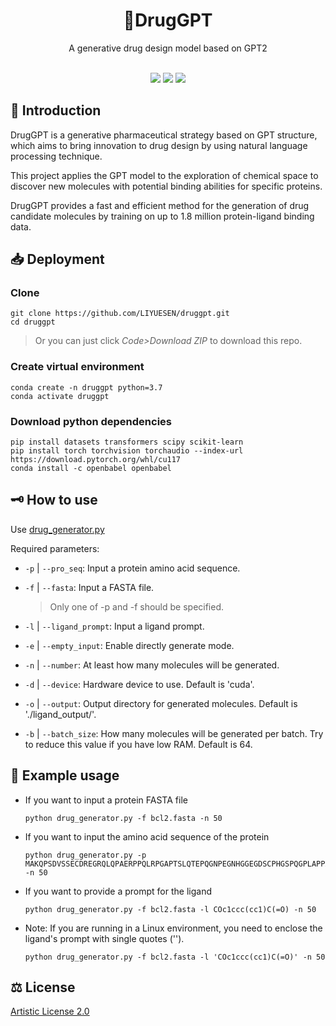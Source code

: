 <div class="title" align=center>
    <h1>💊DrugGPT</h1>
	<div>A generative drug design model based on GPT2</div>
    <br/>
    <p>
        <img src="https://img.shields.io/badge/license-Artistic%20License%202.0-green">
    	<img src="https://img.shields.io/badge/python-3.7-blue">
        <img src="https://img.shields.io/github/stars/LIYUESEN/druggpt?style=social">
        
</div>

## 🚩 Introduction
DrugGPT is a generative pharmaceutical strategy based on GPT structure, which aims to bring innovation to drug design by using natural language processing technique. 

This project applies the GPT model to the exploration of chemical space to discover new molecules with potential binding abilities for specific proteins. 

DrugGPT provides a fast and efficient method for the generation of drug candidate molecules by training on up to 1.8 million protein-ligand binding data.
## 📥 Deployment
### Clone
```shell
git clone https://github.com/LIYUESEN/druggpt.git
cd druggpt
```
> Or you can just click *Code>Download ZIP* to download this repo.
### Create virtual environment
```shell
conda create -n druggpt python=3.7
conda activate druggpt
```
### Download python dependencies
```shell
pip install datasets transformers scipy scikit-learn
pip install torch torchvision torchaudio --index-url https://download.pytorch.org/whl/cu117
conda install -c openbabel openbabel
```
## 🗝 How to use
Use [drug_generator.py](https://github.com/LIYUESEN/druggpt/blob/main/drug_generator.py)

Required parameters:
- `-p` | `--pro_seq`: Input a protein amino acid sequence.
- `-f` | `--fasta`: Input a FASTA file.

  > Only one of -p and -f should be specified.
- `-l` | `--ligand_prompt`: Input a ligand prompt.
- `-e` | `--empty_input`: Enable directly generate mode.
- `-n` | `--number`: At least how many molecules will be generated.
- `-d` | `--device`: Hardware device to use. Default is 'cuda'.
- `-o` | `--output`: Output directory for generated molecules. Default is './ligand_output/'.
- `-b` | `--batch_size`: How many molecules will be generated per batch. Try to reduce this value if you have low RAM. Default is 64.
## 📃 Example usage 
- If you want to input a protein FASTA file
    ```shell
    python drug_generator.py -f bcl2.fasta -n 50
    ```
- If you want to input the amino acid sequence of the protein
    ```shell
    python drug_generator.py -p MAKQPSDVSSECDREGRQLQPAERPPQLRPGAPTSLQTEPQGNPEGNHGGEGDSCPHGSPQGPLAPPASPGPFATRSPLFIFMRRSSLLSRSSSGYFSFDTDRSPAPMSCDKSTQTPSPPCQAFNHYLSAMASMRQAEPADMRPEIWIAQELRRIGDEFNAYYARRVFLNNYQAAEDHPRMVILRLLRYIVRLVWRMH -n 50
    ```
    
- If you want to provide a prompt for the ligand  
    ```shell
    python drug_generator.py -f bcl2.fasta -l COc1ccc(cc1)C(=O) -n 50
    ```
    
- Note: If you are running in a Linux environment, you need to enclose the ligand's prompt with single quotes ('').  
    ```shell
    python drug_generator.py -f bcl2.fasta -l 'COc1ccc(cc1)C(=O)' -n 50
    ```
    
## ⚖ License
[Artistic License 2.0](https://opensource.org/license/artistic-license-2-0-php/)
